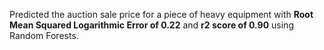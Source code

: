 Predicted the auction sale price for a piece of heavy equipment 
with **Root Mean Squared Logarithmic Error of 0.22** 
and **r2 score of 0.90** using Random Forests.
